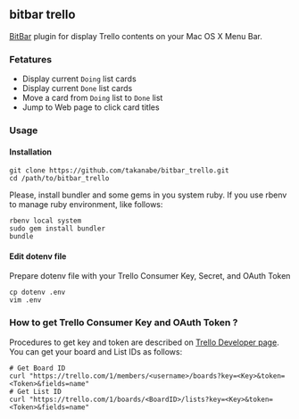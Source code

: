 ## bitbar trello
[BitBar](https://github.com/matryer/bitbar) plugin for display Trello contents on your Mac OS X Menu Bar.

### Fetatures
* Display current `Doing` list cards
* Display current `Done` list cards
* Move a card from `Doing` list to `Done` list
* Jump to Web page to click card titles

### Usage
#### Installation
```
git clone https://github.com/takanabe/bitbar_trello.git
cd /path/to/bitbar_trello
```

Please, install bundler and some gems in you system ruby. If you use rbenv to manage ruby environment, like follows:

```
rbenv local system
sudo gem install bundler
bundle
```

#### Edit dotenv file
Prepare dotenv file with your Trello Consumer Key, Secret, and OAuth Token

```
cp dotenv .env
vim .env
```

### How to get Trello Consumer Key and OAuth Token ?
Procedures to get key and token are described on [Trello Developer page](https://trello.com/app-key).
You can get your board and List IDs as follows:

```
# Get Board ID
curl "https://trello.com/1/members/<username>/boards?key=<Key>&token=<Token>&fields=name"
# Get List ID
curl "https://trello.com/1/boards/<BoardID>/lists?key=<Key>&token=<Token>&fields=name"
```
